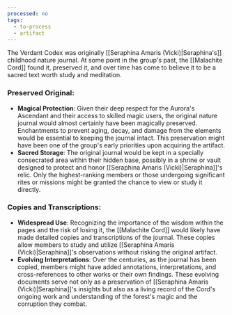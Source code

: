 ```yaml
---
processed: no
tags:
  - to-process
  - artifact
---
```

The Verdant Codex was originally [[Seraphina Amaris (Vicki)|Seraphina's]] childhood nature journal. At some point in the group's past, the [[Malachite Cord]] found it, preserved it, and over time has come to believe it to be a sacred text worth study and meditation.

### Preserved Original:

- **Magical Protection**: Given their deep respect for the Aurora's Ascendant and their access to skilled magic users, the original nature journal would almost certainly have been magically preserved. Enchantments to prevent aging, decay, and damage from the elements would be essential to keeping the journal intact. This preservation might have been one of the group's early priorities upon acquiring the artifact.
- **Sacred Storage**: The original journal would be kept in a specially consecrated area within their hidden base, possibly in a shrine or vault designed to protect and honor [[Seraphina Amaris (Vicki)|Seraphina]]'s relic. Only the highest-ranking members or those undergoing significant rites or missions might be granted the chance to view or study it directly.

### Copies and Transcriptions:

- **Widespread Use**: Recognizing the importance of the wisdom within the pages and the risk of losing it, the [[Malachite Cord]] would likely have made detailed copies and transcriptions of the journal. These copies allow members to study and utilize [[Seraphina Amaris (Vicki)|Seraphina]]'s observations without risking the original artifact.
- **Evolving Interpretations**: Over the centuries, as the journal has been copied, members might have added annotations, interpretations, and cross-references to other works or their own findings. These evolving documents serve not only as a preservation of [[Seraphina Amaris (Vicki)|Seraphina]]'s insights but also as a living record of the Cord's ongoing work and understanding of the forest's magic and the corruption they combat.